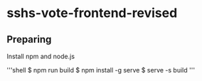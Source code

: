 # sshs-vote-frontend-revised

## Preparing

Install npm and node.js

'''shell
$ npm run build
$ npm install -g serve
$ serve -s build
'''

